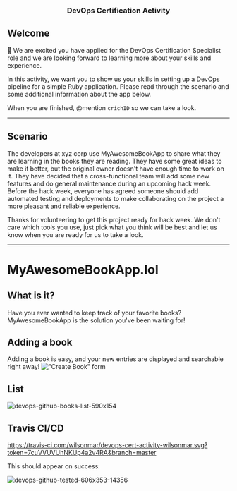 <p align="center">

  <h3 align="center">DevOps Certification Activity<br></h3>

</p>

## Welcome

:wave: We are excited you have applied for the DevOps Certification Specialist role and we are looking forward to learning more about your skills and experience.

In this activity, we want you to show us your skills in setting up a DevOps pipeline for a simple Ruby application. Please read through the scenario and some additional information about the app below.

When you are finished, @mention `crichID` so we can take a look.

<hr>

## Scenario

The developers at xyz corp use MyAwesomeBookApp to share what they are learning in the books they are reading. They have some great ideas to make it better, but the original owner doesn't have enough time to work on it. They have decided that a cross-functional team will add some new features and do general maintenance during an upcoming hack week. Before the hack week, everyone has agreed someone should add automated testing and deployments to make collaborating on the project a more pleasant and reliable experience.

Thanks for volunteering to get this project ready for hack week. We don't care which tools you use, just pick what you think will be best and let us know when you are ready for us to take a look.

<hr>

# MyAwesomeBookApp.lol

## What is it?

Have you ever wanted to keep track of your favorite books? MyAwesomeBookApp is the solution you've been waiting for!

## Adding a book

Adding a book is easy, and your new entries are displayed and searchable right away!
!["Create Book" form](https://cloud.githubusercontent.com/assets/4215/22151066/f3502322-dee1-11e6-9442-843bb4822b2c.png)

## List

![devops-github-books-list-590x154](https://user-images.githubusercontent.com/300046/55487889-3452df80-55ec-11e9-8e51-b92967486fff.png)

## Travis CI/CD

https://travis-ci.com/wilsonmar/devops-cert-activity-wilsonmar.svg?token=7cuVVUVUhNKUp4a2v4RA&branch=master

This should appear on success:

![devops-github-tested-606x353-14356](https://user-images.githubusercontent.com/300046/55490464-04f2a180-55f1-11e9-893e-17ac941a3f84.jpg)
